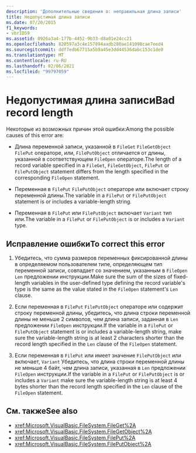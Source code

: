```yaml
---
description: 'Дополнительные сведения о: неправильная длина записи'
title: Недопустимая длина записи
ms.date: 07/20/2015
f1_keywords:
- vbrID59
ms.assetid: 0926a3a4-177b-4452-9b33-d8a01e24cc21
ms.openlocfilehash: 820597a3c4e157894aadb280ae141098cae7eed4
ms.sourcegitcommit: ddf7edb67715a5b9a45e3dd44536dabc153c1de0
ms.translationtype: MT
ms.contentlocale: ru-RU
ms.lasthandoff: 02/06/2021
ms.locfileid: "99797059"
---
```

# <a name="bad-record-length"></a><span data-ttu-id="e6e39-103">Недопустимая длина записи</span><span class="sxs-lookup"><span data-stu-id="e6e39-103">Bad record length</span></span>

<span data-ttu-id="e6e39-104">Некоторые из возможных причин этой ошибки:</span><span class="sxs-lookup"><span data-stu-id="e6e39-104">Among the possible causes of this error are:</span></span>  
  
- <span data-ttu-id="e6e39-105">Длина переменной записи, указанной в `FileGet` `FileGetObject` `FilePut` операторе, или, `FilePutObject` отличается от длины, указанной в соответствующем `FileOpen` операторе.</span><span class="sxs-lookup"><span data-stu-id="e6e39-105">The length of a record variable specified in a `FileGet`, `FileGetObject`, `FilePut` or `FilePutObject` statement differs from the length specified in the corresponding `FileOpen` statement.</span></span>  
  
- <span data-ttu-id="e6e39-106">Переменная в `FilePut` `FilePutObject` операторе или включает строку переменной длины.</span><span class="sxs-lookup"><span data-stu-id="e6e39-106">The variable in a `FilePut` or `FilePutObject` statement is or includes a variable-length string.</span></span>  
  
- <span data-ttu-id="e6e39-107">Переменная в `FilePut` или `FilePutObject` включает `Variant` тип или.</span><span class="sxs-lookup"><span data-stu-id="e6e39-107">The variable in a `FilePut` or `FilePutObject` is or includes a `Variant` type.</span></span>  
  
## <a name="to-correct-this-error"></a><span data-ttu-id="e6e39-108">Исправление ошибки</span><span class="sxs-lookup"><span data-stu-id="e6e39-108">To correct this error</span></span>  
  
1. <span data-ttu-id="e6e39-109">Убедитесь, что сумма размеров переменных фиксированной длины в определяемом пользователем типе, определяющем тип переменной записи, совпадает со значением, указанным в `FileOpen` `Len` предложении инструкции.</span><span class="sxs-lookup"><span data-stu-id="e6e39-109">Make sure the sum of the sizes of fixed-length variables in the user-defined type defining the record variable's type is the same as the value stated in the `FileOpen` statement's `Len` clause.</span></span>  
  
2. <span data-ttu-id="e6e39-110">Если переменная в `FilePut` `FilePutObject` операторе или содержит строку переменной длины, убедитесь, что длина строки переменной длины не меньше 2 символов, чем длина записи, заданная в `Len` предложении `FileOpen` инструкции.</span><span class="sxs-lookup"><span data-stu-id="e6e39-110">If the variable in a `FilePut` or `FilePutObject` statement is or includes a variable-length string, make sure the variable-length string is at least 2 characters shorter than the record length specified in the `Len` clause of the `FileOpen` statement.</span></span>  
  
3. <span data-ttu-id="e6e39-111">Если переменная в `FilePut` или имеет значение `FilePutObject` или включает, `Variant` Убедитесь, что длина строки переменной длины не меньше 4 байт, чем длина записи, указанная в `Len` предложении `FileOpen` инструкции.</span><span class="sxs-lookup"><span data-stu-id="e6e39-111">If the variable in a `FilePut` or `FilePutObject` is or includes a `Variant` make sure the variable-length string is at least 4 bytes shorter than the record length specified in the `Len` clause of the `FileOpen` statement.</span></span>  
  
## <a name="see-also"></a><span data-ttu-id="e6e39-112">См. также</span><span class="sxs-lookup"><span data-stu-id="e6e39-112">See also</span></span>

- <xref:Microsoft.VisualBasic.FileSystem.FileGet%2A>
- <xref:Microsoft.VisualBasic.FileSystem.FileGetObject%2A>
- <xref:Microsoft.VisualBasic.FileSystem.FilePut%2A>
- <xref:Microsoft.VisualBasic.FileSystem.FilePutObject%2A>
